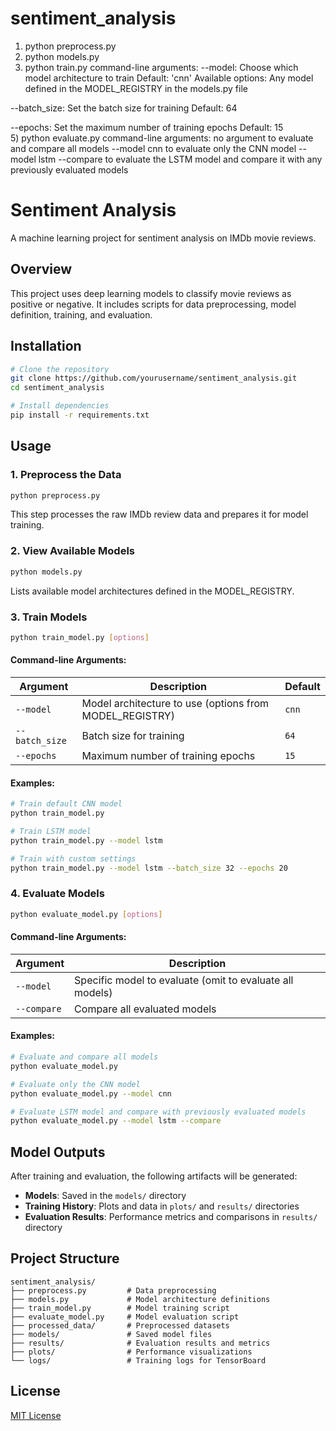# sentiment_analysis


1) python preprocess.py
2) python models.py
3) python train.py
command-line arguments:
--model: Choose which model architecture to train
  Default: 'cnn'
  Available options: Any model defined in the MODEL_REGISTRY in the models.py file

--batch_size: Set the batch size for training
  Default: 64
  
--epochs: Set the maximum number of training epochs
  Default: 15   
5) python evaluate.py
command-line arguments:
no argument to evaluate and compare all models
--model cnn to evaluate only the CNN model
--model lstm --compare to evaluate the LSTM model and compare it with any previously evaluated models


# Sentiment Analysis

A machine learning project for sentiment analysis on IMDb movie reviews.

## Overview

This project uses deep learning models to classify movie reviews as positive or negative. It includes scripts for data preprocessing, model definition, training, and evaluation.

## Installation

```bash
# Clone the repository
git clone https://github.com/yourusername/sentiment_analysis.git
cd sentiment_analysis

# Install dependencies
pip install -r requirements.txt
```

## Usage

### 1. Preprocess the Data

```bash
python preprocess.py
```

This step processes the raw IMDb review data and prepares it for model training.

### 2. View Available Models

```bash
python models.py
```

Lists available model architectures defined in the MODEL_REGISTRY.

### 3. Train Models

```bash
python train_model.py [options]
```

#### Command-line Arguments:

| Argument | Description | Default |
|----------|-------------|---------|
| `--model` | Model architecture to use (options from MODEL_REGISTRY) | `cnn` |
| `--batch_size` | Batch size for training | `64` |
| `--epochs` | Maximum number of training epochs | `15` |

#### Examples:

```bash
# Train default CNN model
python train_model.py

# Train LSTM model
python train_model.py --model lstm

# Train with custom settings
python train_model.py --model lstm --batch_size 32 --epochs 20
```

### 4. Evaluate Models

```bash
python evaluate_model.py [options]
```

#### Command-line Arguments:

| Argument | Description |
|----------|-------------|
| `--model` | Specific model to evaluate (omit to evaluate all models) |
| `--compare` | Compare all evaluated models |

#### Examples:

```bash
# Evaluate and compare all models
python evaluate_model.py

# Evaluate only the CNN model
python evaluate_model.py --model cnn  

# Evaluate LSTM model and compare with previously evaluated models
python evaluate_model.py --model lstm --compare
```

## Model Outputs

After training and evaluation, the following artifacts will be generated:

- **Models**: Saved in the `models/` directory
- **Training History**: Plots and data in `plots/` and `results/` directories
- **Evaluation Results**: Performance metrics and comparisons in `results/` directory

## Project Structure

```
sentiment_analysis/
├── preprocess.py         # Data preprocessing
├── models.py             # Model architecture definitions
├── train_model.py        # Model training script
├── evaluate_model.py     # Model evaluation script
├── processed_data/       # Preprocessed datasets
├── models/               # Saved model files
├── results/              # Evaluation results and metrics
├── plots/                # Performance visualizations
└── logs/                 # Training logs for TensorBoard
```

## License

[MIT License](LICENSE)
